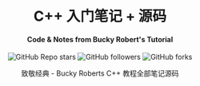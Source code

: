 <H1 align="center">
C++ 入门笔记 + 源码 </H1>
<h4 align = "center">
Code & Notes from Bucky Robert's Tutorial</h4>
<p align = "center">
  <img alt="GitHub Repo stars" src="https://img.shields.io/github/stars/Michael-OvO/Burn-Detection-Classification?label=Please%20Support%20by%20Giving%20a%20Star&logoColor=blue&style=social">
  <img alt="GitHub followers" src="https://img.shields.io/github/followers/Michael-OvO?logoColor=blue&style=social">
  <img alt="GitHub forks" src="https://img.shields.io/github/forks/Michael-OvO/Burn-Detection-Classification?logoColor=blue&style=social">
<p align = "center">致敬经典 - Bucky Roberts C++ 教程全部笔记源码</p>
</p>


